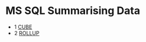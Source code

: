 # MS SQL Summarising Data #  
- 1 [CUBE](https://docs.microsoft.com/en-us/previous-versions/sql/sql-server-2005/ms175939(v=sql.90))  
- 2 [ROLLUP](https://docs.microsoft.com/en-us/previous-versions/sql/sql-server-2005/ms189305(v=sql.90)?redirectedfrom=MSDN)   
